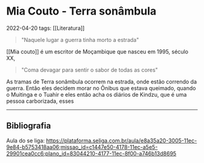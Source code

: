 # Mia Couto - Terra sonâmbula
2022-04-20
tags: [[Literatura]]

> "Naquele lugar a guerra tinha morto a estrada"

[[Mia couto]] é um escritor de Moçambique que nasceu em 1995, século XX, 

> "Coma devagar para sentir o sabor de todas as cores"

 As tramas de Terra sonâmbula ocorrem na estrada, onde estão correndo da guerra. Então eles decidem morar no Ônibus que estava queimado, quando o Muitinga e o Tuahir e eles então acha os diários de Kindzu, que é uma pessoa carborizada, esses 

-----------------------------------------------
## Bibliografia

Aula do se liga:
https://plataforma.seliga.com.br/aula/e8a35a20-3005-11ec-9e84-b5753418aa06;missao_id=c1447e50-4178-11ec-a5e5-29901cea0cc6;plano_id=83044210-4177-11ec-8f00-a746b13d8695